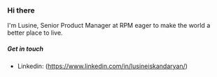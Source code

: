 ### Hi there

I'm Lusine, Senior Product Manager at RPM eager to make the world a better place to live.

##### Get in touch

- Linkedin: (https://www.linkedin.com/in/lusineiskandaryan/)
